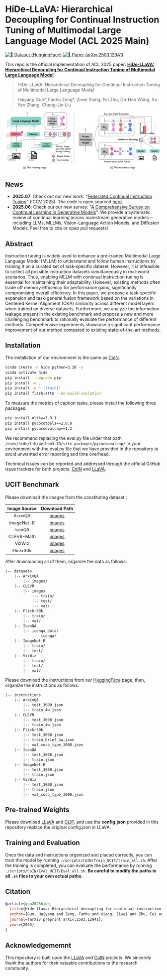 # HiDe-LLaVA: Hierarchical Decoupling for Continual Instruction Tuning of Multimodal Large Language Model (ACL 2025 Main)

[![🤗 Dataset (HuggingFace)](https://img.shields.io/badge/Dataset-HuggingFace-FFD21E.svg?logo=huggingface&logoColor=yellow)](https://huggingface.co/datasets/HaiyangGuo/UCIT)  [![📑 Paper (arXiv:2503.12941)](https://img.shields.io/badge/arXiv-2503.12941-b31b1b.svg?logo=arXiv)](https://arxiv.org/abs/2503.12941)

This repo is the official implementation of ACL 2025 paper: **[HiDe-LLaVA: Hierarchical Decoupling for Continual Instruction Tuning of Multimodal Large Language Model](https://arxiv.org/abs/2503.12941)**

> HiDe-LLaVA: Hierarchical Decoupling for Continual Instruction Tuning of Multimodal Large Language Model
>
> Haiyang Guo*, Fanhu Zeng*, Ziwei Xiang, Fei Zhu, Da-Han Wang, Xu-Yao Zhang, Cheng-Lin Liu

![framework](figure/framework.png)

## News

- **2025.07**: Check out our new work: "[Federated Continual Instruction Tuning](https://arxiv.org/pdf/2503.12897)" (ICCV 2025). The code is open sourced [here](https://github.com/Ghy0501/FCIT).
- **2025.06**: Check out our new survey: "[A Comprehensive Survey on Continual Learning in Generative Models](https://arxiv.org/pdf/2506.13045)". We provide a systematic review of continual learning across mainstream generative models—including LLMs, MLLMs, Vision-Language Action Models, and Diffusion Models. Feel free to cite or open pull requests!

## Abstract

Instruction tuning is widely used to enhance a pre-trained Multimodal Large Language Model (MLLM) to understand and follow human instructions by training it on a curated set of task-specific dataset. However, it is infeasible to collect all possible instruction datasets simultaneously in real-world scenarios. Thus, enabling MLLM with continual instruction tuning is essential for maintaining their adaptability. However, existing methods often trade off memory efficiency for performance gains, significantly compromising overall efficiency. In this paper, we propose a task-specific expansion and task-general fusion framework based on the variations in Centered Kernel Alignment (CKA) similarity across different model layers when trained on diverse datasets. Furthermore, we analyze the information leakage present in the existing benchmark and propose a new and more challenging benchmark to rationally evaluate the performance of different methods. Comprehensive experiments showcase a significant performance improvement of our method compared to existing state-of-the-art methods.

## Installation

The installation of our environment is the same as [CoIN](https://github.com/zackschen/CoIN).

```bash
conda create -n hide python=3.10 -y
conda activate hide
pip install --upgrade pip
pip install -e .
pip install -e ".[train]"
pip install flash-attn --no-build-isolation
```

To measure the metrics of caption tasks, please install the following three packages:

```bash
pip install nltk==3.9.1
pip install pycocotools==2.0.8
pip install pycocoevalcap==1.2
```
We recommend replacing the eval.py file under that path `/envs/hide/lib/python3.10/site-packages/pycocoevalcap/` in your environment with the eval.py file that we have provided in the repository to avoid unwanted error reporting and time overhead.


Technical issues can be reported and addressed through the official GitHub issue trackers for both projects: [CoIN](https://github.com/zackschen/CoIN) and [LLaVA](https://github.com/haotian-liu/LLaVA).

## UCIT Benchmark

Please download the images from the constituting dataset：

|Image Source | Download Path|
| :-: | :-: |
|ArxivQA|[images](https://huggingface.co/datasets/MMInstruction/ArxivQA/tree/main)|
|ImageNet-R|[images](https://huggingface.co/datasets/HaiyangGuo/UCIT)|
|IconQA|[images](https://iconqa.github.io/)|
|CLEVR-Math|[images](https://huggingface.co/datasets/dali-does/clevr-math/tree/main)|
|VizWiz|[images](https://vizwiz.org/tasks-and-datasets/image-captioning/)|
|Flickr30k|[images](https://huggingface.co/datasets/HaiyangGuo/UCIT)|

After downloading all of them, organize the data as follows:
```
|-- datasets
    |-- ArxivQA
        |-- images/
    |-- CLEVR
        |-- images
            |-- train/
            |-- test/
            |-- val/
    |-- Flickr30k
        |-- train/
        |-- val/
    |-- IconQA
        |-- iconqa_data/
            |-- iconqa/
    |-- ImageNet-R
        |-- train/
        |-- test/
    |-- VizWiz
        |-- train/
        |-- test/
        |-- val/
```

Please download the instructions from our [HuggingFace](https://huggingface.co/datasets/HaiyangGuo/UCIT) page, then, organize the instructions as follows:
```
|-- instructions
    |-- ArxivQA
        |-- test_3000.json
        |-- train_4w.json
    |-- CLEVR
        |-- test_3000.json
        |-- train_4w.json
    |-- Flickr30k
        |-- test_3000.json
        |-- train_brief_4w.json
        |-- val_coco_type_3000.json
    |-- IconQA
        |-- test_3000.json
        |-- train.json
    |-- ImageNet-R
        |-- test_3000.json
        |-- train.json
    |-- VizWiz
        |-- test_3000.json
        |-- train.json
        |-- val_coco_type_3000.json
```

## Pre-trained Weights

Please download [LLaVA](https://huggingface.co/liuhaotian/llava-v1.5-7b) and [CLIP](https://huggingface.co/openai/clip-vit-large-patch14-336), and use the **config.json** provided in this repository replace the original config.json in LLaVA.

## Training and Evaluation

Once the data and instructions organized and placed correctly, you can train the model by running `./scripts/CoIN/Train_UCIT/train_all.sh`. After the training is completed, you can evaluate the performance by running `./scripts/CoIN/Eval_UCIT/Eval_all.sh`. **Be careful to modify the paths in all `.sh` files to your own actual paths.**

## Citation

```bibtex
@article{guo2025hide,
  title={Hide-llava: Hierarchical decoupling for continual instruction tuning of multimodal large language model},
  author={Guo, Haiyang and Zeng, Fanhu and Xiang, Ziwei and Zhu, Fei and Wang, Da-Han and Zhang, Xu-Yao and Liu, Cheng-Lin},
  journal={arXiv preprint arXiv:2503.12941},
  year={2025}
}
```

## Acknowledgememnt

This repository is built upon the [LLaVA](https://github.com/haotian-liu/LLaVA) and [CoIN](https://github.com/zackschen/CoIN) projects. We sincerely thank the authors for their valuable contributions to the research community.


